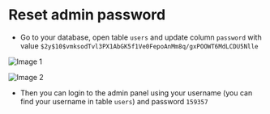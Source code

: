 # Reset admin password

- Go to your database, open table `users` and update column `password` with value `$2y$10$vmksodTvl3PX1AbGK5f1Ve0FepoAnMm8q/gxPOOWT6MdLCDU5Nlle`

![Image 1](https://live.staticflickr.com/65535/51907825375_b440fbfbc5_b.jpg)

![Image 2](https://live.staticflickr.com/65535/51907825020_27eb7d8764_b.jpg)

- Then you can login to the admin panel using your username (you can find your username in table `users`) and password `159357`